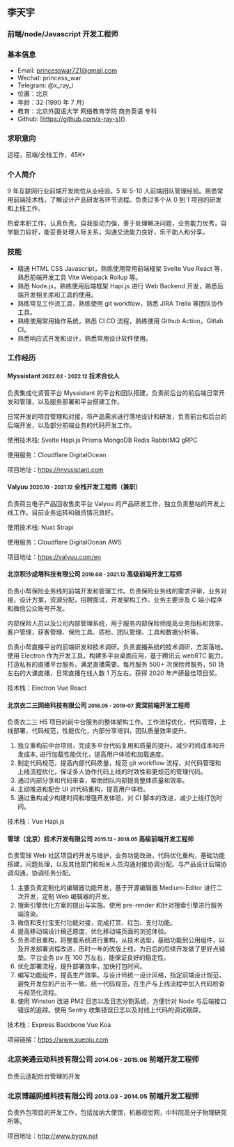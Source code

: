 ## 李天宇

### 前端/node/Javascript 开发工程师

### 基本信息

- Email: [princesswar721@gmail.com](mailto:princesswar721@gmail.com)
- Wechat: princess_war
- Telegram: @x_ray_i
- 位置：北京
- 年龄：32 (1990 年 7 月)
- 教育：北京外国语大学 网络教育学院 商务英语 专科
- Github: [https://github.com/x-ray-s]()

### 求职意向

远程，前端/全栈工作，45K+

### 个人简介

9 年互联网行业前端开发岗位从业经验。5 年 5-10 人前端团队管理经验。熟悉常用前端技术栈，了解设计产品研发各环节流程。负责过多个从 0 到 1 项目的研发和上线工作。

热爱本职工作，认真负责。自我驱动力强，善于处理解决问题，业务能力优秀，自学能力较好，能妥善处理人际关系，沟通交流能力良好，乐于助人和分享。

### 技能

- 精通 HTML CSS Javascript，熟练使用常用前端框架 Svelte Vue React 等，熟悉前端开发工具 Vite Webpack Rollup 等。
- 熟悉 Node.js，熟练使用后端框架 Hapi.js 进行 Web Backend 开发，熟悉后端开发相关库和工具的使用。
- 熟练常见工作流工具，熟练使用 git workflow，熟悉 JIRA Trello 等团队协作工具。
- 熟练使用常用操作系统，熟悉 CI CD 流程，熟练使用 Github Action，Gitlab CI。
- 熟悉响应式开发和设计，熟悉常用设计软件使用。

### 工作经历

#### Myssistant <small>2022.02 - 2022.12</small> 技术合伙人

负责集成化资管平台 Myssistant 的平台和团队搭建，负责前后台的前后端日常开发和管理，以及服务部署和平台搭建工作。

日常开发的项目管理和对接，将产品需求进行落地设计和研发，负责前台和后台的后端开发，以及部分前端业务的代码开发工作。

使用技术栈: Svelte Hapi.js Prisma MongoDB Redis RabbitMQ gRPC

使用服务：Cloudflare DigitalOcean

项目地址：https://myssistant.com

#### Valyuu <small>2020.10 - 2021.12</small> 全栈开发工程师（兼职）

负责荷兰电子产品回收售卖平台 Valyuu 的产品研发工作，独立负责整站的开发上线工作。目前业务运转和融资情况良好。

使用技术栈: Nuxt Strapi

使用服务：Cloudflare DigitalOcean AWS

项目地址：https://valyuu.com/en

#### 北京积沙成塔科技有限公司 <small>2019.08 - 2021.12</small> 高级前端开发工程师

负责小帮保险业务线的前端开发和管理工作。负责保险业务线的需求评审，业务对接，设计方案，资源分配，招聘面试，开发架构工作。业务主要涉及 C 端小程序和微信公众账号开发。

内部保险人员以及公司内部管理系统，用于服务内部保险师提高业务指标和效率，客户管理，获客管理、保险工具、质检、团队管理、工具和数据分析等。

负责小帮直播平台的前端研发和技术调研。负责直播系统的技术调研，方案落地。使用 Electron 作为开发工具，构建多平台桌面应用，基于腾讯云 webRTC 能力，打造私有的直播平台服务，满足直播需要。每月服务 500+ 次保险师服务，50 场左右的大课直播，日常直播在线人数 1 万左右。获得 2020 年产研最佳项目奖。

技术栈：Electron Vue React

#### 北京衣二三网络科技有限公司 <small>2018.05 - 2019-07</small> 资深前端开发工程师

负责衣二三 H5 项目的前中台服务的整体架构工作。工作流程优化，代码管理，上线部署，代码规范，性能优化，内部分享培训，团队质量效率提升。

1. 独立重构前中台项目，完成多平台代码复用和质量的提升。减少时间成本和开发成本, 进行加载性能优化，提高用户体验和加载速度。
2. 制定代码规范，提高内部代码质量，规范 git workflow 流程，对代码管理和上线流程优化，保证多人协作代码上线的时效性和更规范的管理代码。
3. 通过内部分享和代码审查，帮助团队内部提高整体质量和效率。
4. 主动推进和配合 UI 对代码重构，提高用户体检。
5. 通过重构减少构建时间和增强开发体验，对 CI 脚本的改进，减少上线打包时间。

技术栈：Vue Hapi.js

#### 雪球（北京）技术开发有限公司 <small>2015.12 - 2018.05</small> 高级前端开发工程师

负责雪球 Web 社区项目的开发与维护，业务功能改进，代码优化重构，基础功能搭建，问题处理，以及其他部门和相关人员沟通对接协调分配。与产品设计后端协调沟通，协调任务分配。

1. 主要负责定制化的编辑器功能开发，基于开源编辑器 Medium-Editor 进行二次开发，定制 Web 编辑器的开发。
2. 搜索引擎优化方案的提出与实施。使用 pre-render 和针对搜索引擎进行服务端渲染。
3. 微信和支付宝支付功能对接，完成打赏、红包、支付功能。
4. 提高移动端设计稿还原度，优化移动端页面的浏览体验。
5. 负责项目重构，将整套系统进行重构，从技术选型，基础功能到公用组件，以及开发部署流程改进，历时一年的改版上线，为日后的后续开发做了更好点铺垫。平台业务 pv 在 100 万左右，能保证良好的稳定性。
6. 优化部署流程，提升部署效率，加快打包时间。
7. 编写功能组件，提高生产效率。与设计师统一设计风格，指定前端设计规范，避免开发后的产出不一致。统一代码规范，在生产与上线流程中加入代码检查与规范化流程。
8. 使用 Winston 改进 PM2 日志以及日志分割系统，方便针对 Node 与后端接口错误的追踪。使用 Sentry 收集错误日志以及对线上代码的调试跟踪。

技术栈：Express Backbone Vue Koa

项目链接：https://www.xueqiu.com

### 北京美通云动科技有限公司 <small>2014.06 - 2015.06</small> 前端开发工程师

负责云适配后台管理的开发

### 北京博越网维科技有限公司 <small>2013.03 - 2014.05</small> 前端开发工程师

负责外包项目的开发工作，包括加纳大使馆，机器视觉网，中科院高分子物理研究所等。

项目地址：http://www.bygw.net
